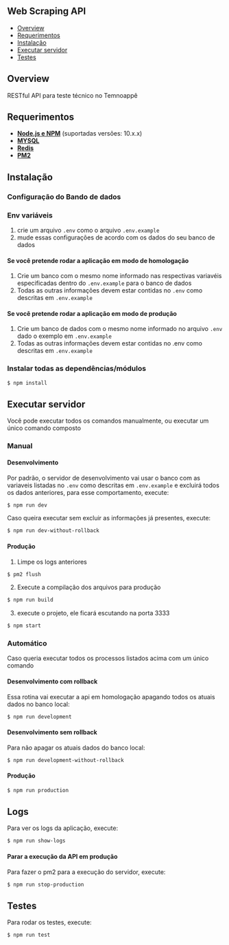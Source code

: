 ## Web Scraping API
- [Overview](#overview)
- [Requerimentos](#requerimentos)
- [Instalação](#instalação)
- [Executar servidor](#executar-servidor)
- [Testes](#testes)

## Overview

RESTful API para teste técnico no Temnoappê

## Requerimentos

- **[Node.js e NPM](https://www.nodejs.org/)** (suportadas versões: 10.x.x)
- **[MYSQL](https://www.mysql.com/)**
- **[Redis](https://redis.io/)**
- **[PM2](https://pm2.io/docs/plus/overview/)**

## Instalação

### Configuração do Bando de dados

### Env variáveis
1. crie um arquivo `.env` como o arquivo `.env.example`
2. mude essas configurações de acordo com os dados do seu banco de dados

#### Se você pretende rodar a aplicação em modo de homologação
1. Crie um banco com o mesmo nome informado nas respectivas variavéis especificadas dentro do `.env.example` para o banco de dados
2. Todas as outras informações devem estar contidas no `.env` como descritas em `.env.example`

#### Se você pretende rodar a aplicação em modo de produção
1. Crie um banco de dados com o mesmo nome informado no arquivo `.env` dado o exemplo em `.env.example`
2. Todas as outras informações devem estar contidas no .env como descritas em `.env.example`

### Instalar todas as dependências/módulos
```bash
$ npm install 
```

## Executar servidor

Você pode executar todos os comandos manualmente, ou executar um único comando composto

### Manual

#### Desenvolvimento

Por padrão, o servidor de desenvolvimento vai usar o banco com as variaveis listadas no `.env` como descritas em `.env.example` e excluirá todos os dados anteriores, para esse comportamento, execute:
```bash
$ npm run dev
```

Caso queira executar sem excluir as informações já presentes, execute:
```bash
$ npm run dev-without-rollback
```

#### Produção

1. Limpe os logs anteriores
```bash
$ pm2 flush
```

2. Execute a compilação dos arquivos para produção
```bash
$ npm run build
```

3. execute o projeto, ele ficará escutando na porta 3333
```bash
$ npm start
```

### Automático
Caso queria executar todos os processos listados acima com um único comando

#### Desenvolvimento com rollback
Essa rotina vai executar a api em homologação apagando todos os atuais dados no banco local:
```bash
$ npm run development
```

#### Desenvolvimento sem rollback
Para não apagar os atuais dados do banco local:
```bash
$ npm run development-without-rollback
```

#### Produção
```bash
$ npm run production
```

## Logs

Para ver os logs da aplicação, execute:
```bash
$ npm run show-logs
```

#### Parar a execução da API em produção
Para fazer o pm2 para a execução do servidor, execute:
```bash
$ npm run stop-production
```

## Testes

Para rodar os testes, execute:

```bash
$ npm run test
```